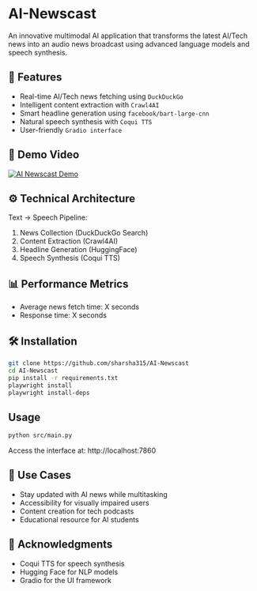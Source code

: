 # AI-Newscast

An innovative multimodal AI application that transforms the latest AI/Tech news into an audio news broadcast using advanced language models and speech synthesis.

## 🚀 Features

- Real-time AI/Tech news fetching using `DuckDuckGo`
- Intelligent content extraction with `Crawl4AI`
- Smart headline generation using `facebook/bart-large-cnn`
- Natural speech synthesis with `Coqui TTS`
- User-friendly `Gradio interface`

## 🎥 Demo Video
[![AI Newscast Demo](https://cdn.loom.com/sessions/thumbnails/343b7925f4ef47b89f947cd219c429b2-52bb01924f9aaa87-full-play.gif)](https://www.loom.com/share/343b7925f4ef47b89f947cd219c429b2?sid=fe93df73-799b-404d-a1bd-e1c0f6c74906)

## ⚙️ Technical Architecture

Text → Speech Pipeline:
1. News Collection (DuckDuckGo Search)
2. Content Extraction (Crawl4AI)
3. Headline Generation (HuggingFace)
4. Speech Synthesis (Coqui TTS)

## 📊 Performance Metrics

- Average news fetch time: X seconds
- Response time: X seconds

## 🛠️ Installation

```bash
git clone https://github.com/sharsha315/AI-Newscast
cd AI-Newscast
pip install -r requirements.txt
playwright install
playwright install-deps
```
## Usage

```bash
python src/main.py
```

Access the interface at: http://localhost:7860

## 🎯 Use Cases
- Stay updated with AI news while multitasking
- Accessibility for visually impaired users
- Content creation for tech podcasts
- Educational resource for AI students

## 🌟 Acknowledgments
- Coqui TTS for speech synthesis
- Hugging Face for NLP models
- Gradio for the UI framework